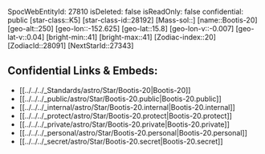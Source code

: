 ﻿---
location: [15.8,152.625,250]
type: Star
tags:
- astro/Star

---
SpocWebEntityId: 27810
isDeleted: false
isReadOnly: false
confidential: public
[star-class::K5]
[star-class-id::28192]
[Mass-sol::]
[name::Bootis-20]
[geo-alt::250]
[geo-lon::-152.625]
[geo-lat::15.8]
[geo-lon-v::-0.007]
[geo-lat-v::0.04]
[bright-min::41]
[bright-max::41]
[Zodiac-index::20]
[ZodiacId::28091]
[NextStarId::27343]



## Confidential Links & Embeds: 
- [[../../../_Standards/astro/Star/Bootis-20|Bootis-20]] 
- [[../../../_public/astro/Star/Bootis-20.public|Bootis-20.public]] 
- [[../../../_internal/astro/Star/Bootis-20.internal|Bootis-20.internal]] 
- [[../../../_protect/astro/Star/Bootis-20.protect|Bootis-20.protect]] 
- [[../../../_private/astro/Star/Bootis-20.private|Bootis-20.private]] 
- [[../../../_personal/astro/Star/Bootis-20.personal|Bootis-20.personal]] 
- [[../../../_secret/astro/Star/Bootis-20.secret|Bootis-20.secret]]

